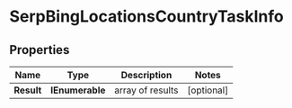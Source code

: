 # SerpBingLocationsCountryTaskInfo


## Properties

| Name | Type | Description | Notes |
|------------ | ------------- | ------------- | -------------|
**Result** | **IEnumerable<SerpBingLocationsCountryResultInfo>** | array of results |[optional]|